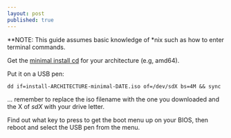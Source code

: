 ```yaml
---
layout: post
published: true
---
```


**NOTE: This guide assumes basic knowledge of \*nix such as how to enter terminal commands.             

Get the [minimal install cd](http://www.gentoo.org/main/en/where.xml) for your architecture (e.g, amd64).

Put it on a USB pen:

    dd if=install-ARCHITECTURE-minimal-DATE.iso of=/dev/sdX bs=4M && sync
    
... remember to replace the iso filename with the one you downloaded and the X of *sdX* with your drive letter. 

Find out what key to press to get the boot menu up on your BIOS, then reboot and select the USB pen from the menu. 
